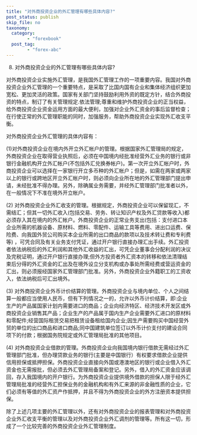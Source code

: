 ```yaml
---
title: "对外商投资企业的外汇管理有哪些具体内容?"
post_status: publish
skip_file: no
taxonomy:
  category:
        - "forexbook"
  post_tag:
        - "forex-abc"
---
```


8. 对外商投资企业的外汇管理有哪些具体内容?

对外商投资企业实施外汇管理，是我国外汇管理工作的一项重要内容。我国对外商投资企业外汇管理的一个重要特点，是采取了比国内国有企业和集体经济组织更加宽松、更加灵活的政策。国家有关部门坚持鼓励利用外资的既定方针，结合外商投资的特点，制订了有关管理规定.依法管理;尊重和维护外商投资企业的正当权益，给外商投资企业资金运用方面的最大便利，加强对企业外汇资金的事后监督检查；在行使正常的外汇管理职能的同时，加强服务，帮助外商投资企业实现外汇收支平衡。

对外商投资企业外汇管理的具体内容有：

(1)对外商投资企业在境内外开立外汇帐户的管理。根据国家外汇管理局的规定，外商投资企业在取得营业执照后，必须在中国境内经批准经营外汇业务的银行或非银行金融机构开立外汇帐户(不包括外汇兑换券帐户)。第一次开立外汇帐户时，外商投资企业可以选择在一家银行开立多币种的外汇帐户；但是，如需在两家或两家以上的银行或跨地区开立外汇帐户时，则必须向企业所在地的外汇管理部门提出申请，未经批准不得办理。另外，除确属业务需要，并经外汇管理部门批准者以外，在一般情况下不准在境外开立帐户。

(2) 对外商投资企业外汇收支的管理。根据规定，外商投资企业可以保留现汇，不需结汇；但其一切外汇收入(包括交易、劳务、转让知识产权及外汇贷款等收入)都必须存入其在境内的外汇帐户。外商投资企业的正常业务支出(包括：支付进口本企业所需的机器设备、原材料、燃料、零配件、运输工具等费用、进出口运费、保险费、向我国外贸公司购买本企业所需的出口商品的款项以及技术转让费和专利费等) ，可凭合同及有关业务支付凭证，通过开户银行直接办理汇出手续。外汇投资者依法纳税后的外汇利润和其他外汇收益的汇出，可凭企业董事会分配利润的决议及完税证明，通过开户银行直接办理;但外方投资者外汇资本的转移和依法清理结束后分得的外汇资金的汇出及在境外设立分支机构或办事处所需经费或营运资金的汇出，则必须报经国家外汇管理部门批准。另外，外商投资企业外籍职工的工资收入，依法纳税后可汇出境外。

(3) 对外商投资企业外币计价结算的管理。外商投资企业与境内单位、个人之间结算一般都应当使用人民币，但有下列情况之一的，允许以外币计价结算，即:企业生产的产品属国家计划内需要进口的商品；企业向经济特区、经济技术开发区或外商投资企业销售其产品；企业生产的产品属于国内生产企业需要外汇进口的原材料和零配件;经营国际租赁交易把租赁设备租给国内企业;因生产需要购买中国经营外贸的单位的出口商品和进口商品;同中国建筑单位签订以外币计价支付的建设合同项下的付款；根据国务院规定或外汇管理局批准的其他项目。

(4) 对外商投资企业借款的管理。外商投资企业向我国境内银行借款无需经过外汇管理部门批准，但办理贷款业务的银行(主要是中国银行）有权要求借款企业提供信用担保或抵押担保。外商投资企业直接向外国或港澳地区的银行或企业借入外汇资金也无需报批，但必须去外汇管理局备案和登记。另外，借入的外汇资金应该调回，存入我国境内的开户银行。为外商投资企业提供境外借款的担保人限于经外汇管理局批准的经营外汇担保业务的金融机构和有外汇来源的非金融性质的企业，它们必须有等值的外汇资产作抵押，并且不得为外商投资企业的外方注册资本提供担保。

除了上述几项主要的外汇管理以外，还有对外商投资企业的报表管理和对外商投资企业外汇收支平衡的管理以及对外商投资企业外汇调剂的管理等。所有这一切，形成了一个比较完善的外商投资企业外汇管理制度。
